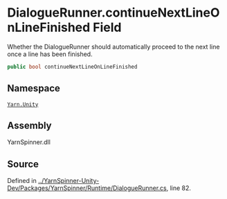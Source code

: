 # DialogueRunner.continueNextLineOnLineFinished Field

Whether the DialogueRunner should automatically proceed to the
next line once a line has been finished.


```csharp
public bool continueNextLineOnLineFinished
```



## Namespace
[`Yarn.Unity`](/api/csharp/yarn.unity/README.md)

## Assembly
YarnSpinner.dll

## Source
Defined in [../YarnSpinner-Unity-Dev/Packages/YarnSpinner/Runtime/DialogueRunner.cs](https://github.com/YarnSpinnerTool/YarnSpinner-Unity//blob/develop/Runtime/DialogueRunner.cs#L82), line 82.
